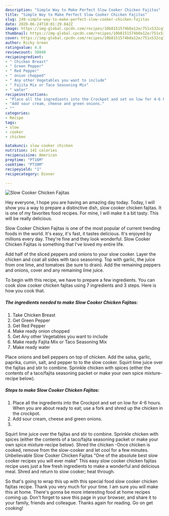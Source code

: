 ```yaml
---
description: "Simple Way to Make Perfect Slow Cooker Chicken Fajitas"
title: "Simple Way to Make Perfect Slow Cooker Chicken Fajitas"
slug: 249-simple-way-to-make-perfect-slow-cooker-chicken-fajitas
date: 2020-06-24T18:01:29.842Z
image: https://img-global.cpcdn.com/recipes/10b8151574b0a12e/751x532cq70/slow-cooker-chicken-fajitas-recipe-main-photo.jpg
thumbnail: https://img-global.cpcdn.com/recipes/10b8151574b0a12e/751x532cq70/slow-cooker-chicken-fajitas-recipe-main-photo.jpg
cover: https://img-global.cpcdn.com/recipes/10b8151574b0a12e/751x532cq70/slow-cooker-chicken-fajitas-recipe-main-photo.jpg
author: Ricky Green
ratingvalue: 4.8
reviewcount: 30840
recipeingredient:
- " Chicken Breast"
- " Green Pepper"
- " Red Pepper"
- " onion chopped"
- " Any other Vegetables you want to include"
- " Fajita Mix or Taco Seasoning Mix"
- " water"
recipeinstructions:
- "Place all the ingredients into the Crockpot and set on low for 4-6 hours. When you are about ready to eat; use a fork and shred up the chicken in the crockpot."
- "Add sour cream, cheese and green onions."
- ""
categories:
- Recipe
tags:
- slow
- cooker
- chicken

katakunci: slow cooker chicken 
nutrition: 141 calories
recipecuisine: American
preptime: "PT16M"
cooktime: "PT30M"
recipeyield: "1"
recipecategory: Dinner

---
```



![Slow Cooker Chicken Fajitas](https://img-global.cpcdn.com/recipes/10b8151574b0a12e/751x532cq70/slow-cooker-chicken-fajitas-recipe-main-photo.jpg)

Hey everyone, I hope you are having an amazing day today. Today, I will show you a way to prepare a distinctive dish, slow cooker chicken fajitas. It is one of my favorites food recipes. For mine, I will make it a bit tasty. This will be really delicious.

Slow Cooker Chicken Fajitas is one of the most popular of current trending foods in the world. It's easy, it's fast, it tastes delicious. It's enjoyed by millions every day. They're fine and they look wonderful. Slow Cooker Chicken Fajitas is something that I've loved my entire life.

Add half of the sliced peppers and onions to your slow cooker. Layer the chicken and coat all sides with taco seasoning. Top with garlic, the juice from one lime, and tomatoes (be sure to drain). Add the remaining peppers and onions, cover and any remaining lime juice.


To begin with this recipe, we have to prepare a few ingredients. You can cook slow cooker chicken fajitas using 7 ingredients and 3 steps. Here is how you cook that.

<!--inarticleads1-->

##### The ingredients needed to make Slow Cooker Chicken Fajitas:

1. Take  Chicken Breast
1. Get  Green Pepper
1. Get  Red Pepper
1. Make ready  onion chopped
1. Get  Any other Vegetables you want to include
1. Make ready  Fajita Mix or Taco Seasoning Mix
1. Make ready  water


Place onions and bell peppers on top of chicken. Add the salsa, garlic, paprika, cumin, salt, and pepper to to the slow cooker. Squirt lime juice over the fajitas and stir to combine. Sprinkle chicken with spices (either the contents of a taco/fajita seasoning packet or make your own spice mixture-recipe below). 

<!--inarticleads2-->

##### Steps to make Slow Cooker Chicken Fajitas:

1. Place all the ingredients into the Crockpot and set on low for 4-6 hours. When you are about ready to eat; use a fork and shred up the chicken in the crockpot.
1. Add sour cream, cheese and green onions.
1. 


Squirt lime juice over the fajitas and stir to combine. Sprinkle chicken with spices (either the contents of a taco/fajita seasoning packet or make your own spice mixture-recipe below). Shred the chicken -Once chicken is cooked, remove from the slow-cooker and let cool for a few minutes. Unbelievable Slow Cooker Chicken Fajitas &#34;One of the absolute best slow cooker recipes you will ever make&#34; This easy slow cooker chicken fajitas recipe uses just a few fresh ingredients to make a wonderful and delicious meal. Shred and return to slow cooker; heat through. 

So that's going to wrap this up with this special food slow cooker chicken fajitas recipe. Thank you very much for your time. I am sure you will make this at home. There's gonna be more interesting food at home recipes coming up. Don't forget to save this page in your browser, and share it to your family, friends and colleague. Thanks again for reading. Go on get cooking!
